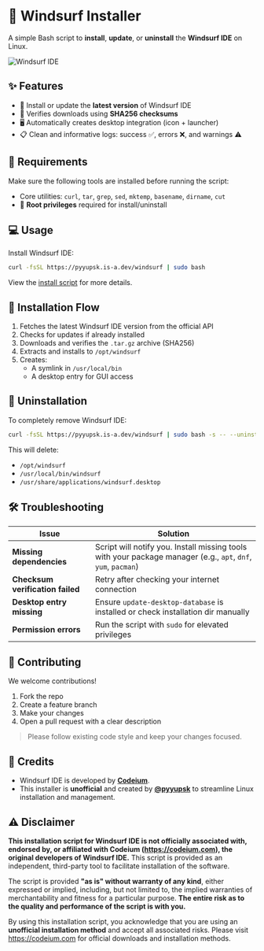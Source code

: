 # 🌊 Windsurf Installer

A simple Bash script to **install**, **update**, or **uninstall** the **Windsurf IDE** on Linux.

![Windsurf IDE](https://exafunction.github.io/public/images/windsurf/windsurf-ide-thumbnail.jpg)

## ✨ Features

- 🚀 Install or update the **latest version** of Windsurf IDE
- 🔐 Verifies downloads using **SHA256 checksums**
- 🖥️ Automatically creates desktop integration (icon + launcher)
- 📋 Clean and informative logs: success ✅, errors ❌, and warnings ⚠️

## 🔧 Requirements

Make sure the following tools are installed before running the script:

- Core utilities: `curl`, `tar`, `grep`, `sed`, `mktemp`, `basename`, `dirname`, `cut`
- 🔑 **Root privileges** required for install/uninstall

## 💻 Usage

Install Windsurf IDE:

```bash
curl -fsSL https://pyyupsk.is-a.dev/windsurf | sudo bash
```

View the [install script](https://pyyupsk.is-a.dev/windsurf) for more details.

## 🔄 Installation Flow

1. Fetches the latest Windsurf IDE version from the official API
2. Checks for updates if already installed
3. Downloads and verifies the `.tar.gz` archive (SHA256)
4. Extracts and installs to `/opt/windsurf`
5. Creates:
   - A symlink in `/usr/local/bin`
   - A desktop entry for GUI access

## 🧹 Uninstallation

To completely remove Windsurf IDE:

```bash
curl -fsSL https://pyyupsk.is-a.dev/windsurf | sudo bash -s -- --uninstall
```

This will delete:

- `/opt/windsurf`
- `/usr/local/bin/windsurf`
- `/usr/share/applications/windsurf.desktop`

## 🛠️ Troubleshooting

| Issue                            | Solution                                                                                                      |
| -------------------------------- | ------------------------------------------------------------------------------------------------------------- |
| **Missing dependencies**         | Script will notify you. Install missing tools with your package manager (e.g., `apt`, `dnf`, `yum`, `pacman`) |
| **Checksum verification failed** | Retry after checking your internet connection                                                                 |
| **Desktop entry missing**        | Ensure `update-desktop-database` is installed or check installation dir manually                              |
| **Permission errors**            | Run the script with `sudo` for elevated privileges                                                            |

## 🤝 Contributing

We welcome contributions!

1. Fork the repo
2. Create a feature branch
3. Make your changes
4. Open a pull request with a clear description

> Please follow existing code style and keep your changes focused.

## 💖 Credits

- Windsurf IDE is developed by [**Codeium**](https://codeium.com).
- This installer is **unofficial** and created by [**@pyyupsk**](https://github.com/pyyupsk) to streamline Linux installation and management.

## ⚠️ Disclaimer

**This installation script for Windsurf IDE is not officially associated with, endorsed by, or affiliated with Codeium (https://codeium.com), the original developers of Windsurf IDE.** This script is provided as an independent, third-party tool to facilitate installation of the software.

The script is provided **"as is" without warranty of any kind**, either expressed or implied, including, but not limited to, the implied warranties of merchantability and fitness for a particular purpose. **The entire risk as to the quality and performance of the script is with you.**

By using this installation script, you acknowledge that you are using an **unofficial installation method** and accept all associated risks. Please visit https://codeium.com for official downloads and installation methods.
